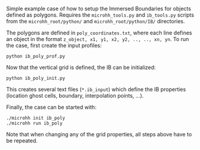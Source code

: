Simple example case of how to setup the Immersed Boundaries for
objects defined as polygons. Requires the `microhh_tools.py` and `ib_tools.py`
scripts from the `microhh_root/python/` and `microhh_root/python/IB/` directories.

The polygons are defined in `poly_coordinates.txt`, where each line defines an 
object in the format `z_object, x1, y1, x2, y2, .., .., xn, yn`. To run the case,
first create the input profiles:

    python ib_poly_prof.py

Now that the vertical grid is defined, the IB can be initialized:

    python ib_poly_init.py

This creates several text files (`*.ib_input`) which define the
IB properties (location ghost cells, boundary, interpolation points, ...).

Finally, the case can be started with:

    ./microhh init ib_poly
    ./microhh run ib_poly

Note that when changing any of the grid properties, all steps above
have to be repeated.
